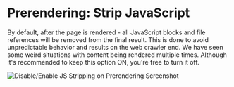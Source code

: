 Prerendering: Strip JavaScript
======

By default, after the page is rendered - all JavaScript blocks and file references will be removed from the final result. This is done to avoid unpredictable behavior and results on the web crawler end. We have seen some weird situations with content being rendered multiple times. Although it's recommended to keep this option ON, you're free to turn it off.

![Disable/Enable JS Stripping on Prerendering Screenshot](https://github.com/veliovgroup/ostrio/blob/master/docs/prerendering/prerendering-stripjs.png?raw=true)